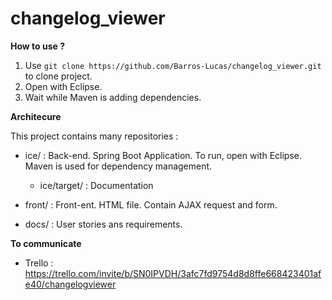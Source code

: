 # changelog_viewer

**How to use ?**

1. Use `git clone https://github.com/Barros-Lucas/changelog_viewer.git` to clone project.
2. Open with Eclipse.
3. Wait while Maven is adding dependencies.

**Architecure**

This project contains many repositories :

- ice/ : Back-end. Spring Boot Application. To run, open with Eclipse. Maven is used for dependency management.
	- ice/target/ : Documentation

- front/ : Front-ent. HTML file. Contain AJAX request and form.

- docs/ : User stories ans requirements.

**To communicate**

- Trello : https://trello.com/invite/b/SN0IPVDH/3afc7fd9754d8d8ffe668423401afe40/changelogviewer
